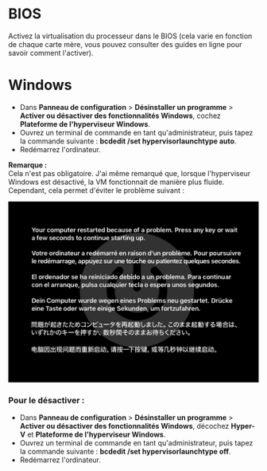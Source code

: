 # BIOS
Activez la virtualisation du processeur dans le BIOS (cela varie en fonction de chaque carte mère, vous pouvez consulter des guides en ligne pour savoir comment l'activer).

# Windows
* Dans **Panneau de configuration** > **Désinstaller un programme** > **Activer ou désactiver des fonctionnalités Windows**, cochez **Plateforme de l'hyperviseur Windows**.  
* Ouvrez un terminal de commande en tant qu'administrateur, puis tapez la commande suivante : **bcdedit /set hypervisorlaunchtype auto**.  
* Redémarrez l'ordinateur.  
  
**Remarque :**  
Cela n'est pas obligatoire. J'ai même remarqué que, lorsque l'hyperviseur Windows est désactivé, la VM fonctionnait de manière plus fluide. Cependant, cela permet d'éviter le problème suivant :  

![](Images/Crash.PNG)

### Pour le désactiver :  
* Dans **Panneau de configuration** > **Désinstaller un programme** > **Activer ou désactiver des fonctionnalités Windows**, décochez **Hyper-V** et **Plateforme de l'hyperviseur Windows**.  
* Ouvrez un terminal de commande en tant qu'administrateur, puis tapez la commande suivante : **bcdedit /set hypervisorlaunchtype off**.  
* Redémarrez l'ordinateur.
